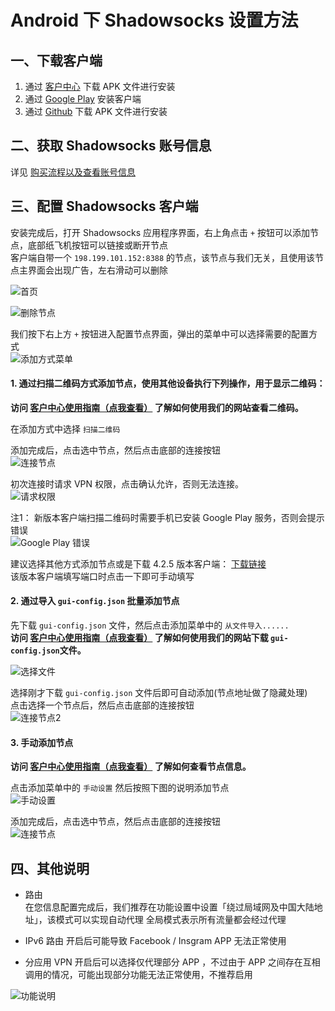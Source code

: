 # Android 下 Shadowsocks 设置方法

## 一、下载客户端  
1. 通过 [客户中心](https://portal.shadowsocks.center/index.php?rp=/download/category/1/Shadowsocks-.html) 下载 APK 文件进行安装  
2. 通过 [Google Play](https://play.google.com/store/apps/details?id=com.github.shadowsocks) 安装客户端  
3. 通过 [Github](https://github.com/shadowsocks/shadowsocks-android/releases) 下载 APK 文件进行安装  

## 二、获取 Shadowsocks 账号信息

详见 [购买流程以及查看账号信息](1-introduction-of-client-portal.md)

## 三、配置 Shadowsocks 客户端

安装完成后，打开 Shadowsocks 应用程序界面，右上角点击 `+` 按钮可以添加节点，底部纸飞机按钮可以链接或断开节点  
客户端自带一个 `198.199.101.152:8388` 的节点，该节点与我们无关，且使用该节点主界面会出现广告，左右滑动可以删除

![首页](files/images/android-index.png)   

![删除节点](files/images/android-del-node.png)   

我们按下右上方 `+` 按钮进入配置节点界面，弹出的菜单中可以选择需要的配置方式  
![添加方式菜单](files/images/android-add-option.png)

#### 1. 通过扫描二维码方式添加节点，使用其他设备执行下列操作，用于显示二维码：
**访问 [客户中心使用指南（点我查看）](1-introduction-of-client-portal.md#查看节点二维码) 了解如何使用我们的网站查看二维码。**

在添加方式中选择 `扫描二维码`

添加完成后，点击选中节点，然后点击底部的连接按钮  
![连接节点](files/images/android-link-start.png)  

初次连接时请求 VPN 权限，点击确认允许，否则无法连接。  
![请求权限](files/images/android-request-vpn-permission.png)

注1： 新版本客户端扫描二维码时需要手机已安装 Google Play 服务，否则会提示错误  
![Google Play 错误](files/images/android-qr-no-gplay.png)

建议选择其他方式添加节点或是下载 4.2.5 版本客户端： [下载链接](https://github.com/shadowsocks/shadowsocks-android/releases/tag/v4.2.5)  
该版本客户端填写端口时点击一下即可手动填写

#### 2. 通过导入 `gui-config.json` 批量添加节点

先下载 `gui-config.json` 文件，然后点击添加菜单中的 `从文件导入......`  
**访问 [客户中心使用指南（点我查看）](1-introduction-of-client-portal.md#下载配置文件) 了解如何使用我们的网站下载 `gui-config.json`文件。**

![选择文件](files/images/android-file-select.png)

选择刚才下载 `gui-config.json` 文件后即可自动添加(节点地址做了隐藏处理)  
点击选择一个节点后，然后点击底部的连接按钮  
![连接节点2](files/images/android-add-by-file.png)

#### 3. 手动添加节点
**访问 [客户中心使用指南（点我查看）](1-introduction-of-client-portal.md#查看节点信息) 了解如何查看节点信息。**

点击添加菜单中的 `手动设置` 然后按照下图的说明添加节点  
![手动设置](files/images/android-add-manully.png)  

添加完成后，点击选中节点，然后点击底部的连接按钮  
![连接节点](files/images/android-link-start.png)  

## 四、其他说明
- 路由  
在您信息配置完成后，我们推荐在功能设置中设置「绕过局域网及中国大陆地址」，该模式可以实现自动代理
全局模式表示所有流量都会经过代理

-  IPv6 路由
开启后可能导致 Facebook / Insgram APP 无法正常使用

- 分应用 VPN
开启后可以选择仅代理部分 APP ，不过由于 APP 之间存在互相调用的情况，可能出现部分功能无法正常使用，不推荐启用

![功能说明](files/images/android-features.png)
